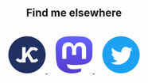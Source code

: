 <div align="center">
	<h2>Find me elsewhere</h2>
	<br>
	<a href="https://jkc.codes/">
		<img src="./icon-site.svg" alt="JKC on dark blue background" width="75" height="75">
	</a>
	&nbsp;
	&nbsp;
	<a href="https://mastodonapp.uk/@jkc_codes">
			<img src="./icon-mastodon.svg" alt="Mastodon logo" width="75" height="75">
	</a>
	&nbsp;
	&nbsp;
	<a href="https://twitter.com/jkc_codes/">
			<img src="./icon-twitter.svg" alt="Twitter logo" width="75" height="75">
	</a>
</div>
